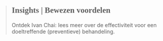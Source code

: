 ><h2 style="font-family:monad">Insights | Bewezen voordelen</h2 style="font-family:lato">
>
>Ontdek Ivan Chai: lees meer over de effectiviteit voor een doeltreffende (preventieve) behandeling.
